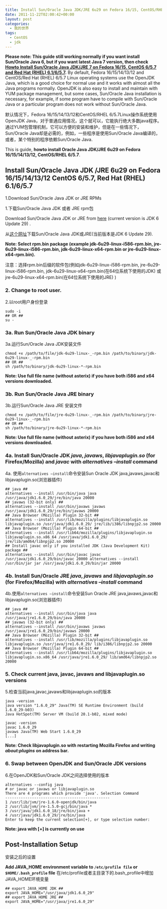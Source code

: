 ```yaml
---
title: Install Sun/Oracle Java JDK/JRE 6u29 on Fedora 16/15, CentOS/RHEL 6/5.7(中英对照)
date: 2011-11-22T02:00:42+00:00
layout: post
categories:
  - 我的世界
tags:
  - CentOS
  - jdk
---
```

**Please note: This guide still working normally if you want install Sun/Oracle Java 6, but if you want latest Java 7 version, then check [Howto Install Sun/Oracle Java JDK/JRE 7 on Fedora 16/15, CentOS 6/5.7 and Red Hat (RHEL) 6.1/6/5.7](http://www.if-not-true-then-false.com/2010/install-sun-oracle-java-jdk-jre-7-on-fedora-centos-red-hat-rhel/ "Install Sun/Oracle Java JDK/JRE 7 on Fedora 16/15, CentOS/Red Hat (RHEL) 6.1/6/5.7").** By default, Fedora 16/15/14/13/12 and CentOS/Red Hat (RHEL) 6/5.7 Linux operating systems use the OpenJDK Java, which is a good choice for normal use and it works with almost all the Java programs normally. OpenJDK is also easy to install and maintain with YUM package management, but some cases, Sun/Oracle Java installation is necessary, for example, if some program have to compile with Sun/Oracle Java or a particular program does not work without Sun/Oracle Java.

默认情况下，Fedora 16/15/14/13/12和CentOS/RHEL 6/5.7Linux操作系统使用OpenJDK Java，对于普通应用情况，这个就可以，它能执行绝大多数java程序。通过YUM包管理机制，它可以方便的安装和维护，但是在一些情况下，Sun/Oracle Java却是必需的，例如，一些程序是使用Sun/Oracle Java编译的，或者，某个特别的程序依赖Sun/Oracle Java.
<!--more-->
This is guide, **howto install Oracle Java JDK/JRE 6u29 on Fedora 16/15/14/13/12, CentOS/RHEL 6/5.7**.

## Install Sun/Oracle Java JDK /JRE 6u29 on Fedora 16/15/14/13/12 CentOS 6/5.7, Red Hat (RHEL) 6.1/6/5.7

1.Download Sun/Oracle Java JDK or JRE RPMs

1.下载Sun/Oracle Java JDK 或者 JRE rpm包

Download Sun/Oracle Java JDK or JRE from [here](http://www.oracle.com/technetwork/java/javase/downloads/index.html) (current version is JDK 6 Update 29) .

从[这个网址](http://www.oracle.com/technetwork/java/javase/downloads/index.html)下载Sun/Oracle Java JDK或JRE(当前版本是JDK 6 Update 29).

**Note: Select rpm.bin package (example jdk-6u29-linux-i586-rpm.bin, jre-6u29-linux-i586-rpm.bin, jdk-6u29-linux-x64-rpm.bin or jre-6u29-linux-x64-rpm.bin).**

注意：选择rpm.bin后缀的软件包(例如jdk-6u29-linux-i586-rpm.bin, jre-6u29-linux-i586-rpm.bin, jdk-6u29-linux-x64-rpm.bin(在64位系统下使用的JDK) 或 jre-6u29-linux-x64-rpm.bin(在64位系统下使用的JRE) )

### 2. Change to root user.

2.以root用户身份登录
```
sudo -i
## OR ##
su -
```
### 3a. Run Sun/Oracle Java JDK binary

3a.运行Sun/Oracle Java JDK安装文件
```
chmod +x /path/to/file/jdk-6u29-linux-_-rpm.bin /path/to/binary/jdk-6u29-linux-_-rpm.bin
## OR ##
sh /path/to/binary/jdk-6u29-linux-*-rpm.bin
```
**Note: Use full file name (without asterix) if you have both i586 and x64 versions downloaded.**

### 3b. Run Sun/Oracle Java JRE binary

3b.运行Sun/Oracle Java JRE 安装文件
```
chmod +x /path/to/file/jre-6u29-linux-_-rpm.bin /path/to/binary/jre-6u29-linux-_-rpm.bin
## OR ##
sh /path/to/binary/jre-6u29-linux-*-rpm.bin
```
**Note: Use full file name (without asterix) if you have both i586 and x64 versions downloaded.**

### 4a. Install Sun/Oracle JDK *java*, *javaws*, *libjavaplugin.so* (for Firefox/Mozilla) and *javac* with *alternatives –install* command

4a. 使用`alternatives –install`命令安装Sun Oracle JDK java,javaws,javac和libjavaplugin.so(浏览器插件)
```
## java ##
alternatives --install /usr/bin/java java /usr/java/jdk1.6.0_29/jre/bin/java 20000
## javaws (32-bit only) ##
alternatives --install /usr/bin/javaws javaws /usr/java/jdk1.6.0_29/jre/bin/javaws 20000
## Java Browser (Mozilla) Plugin 32-bit ##
alternatives --install /usr/lib/mozilla/plugins/libjavaplugin.so libjavaplugin.so /usr/java/jdk1.6.0_29/ jre/lib/i386/libnpjp2.so 20000
## Java Browser (Mozilla) Plugin 64-bit ##
alternatives --install /usr/lib64/mozilla/plugins/libjavaplugin.so libjavaplugin.so.x86_64 /usr/java/jdk1.6.0_29/ jre/lib/amd64/libnpjp2.so 20000
## Install javac only if you installed JDK (Java Development Kit) package ##
alternatives --install /usr/bin/javac javac /usr/java/jdk1.6.0_29/bin/javac 20000 alternatives --install /usr/bin/jar jar /usr/java/jdk1.6.0_29/bin/jar 20000
```

### 4b. Install Sun/Oracle JRE *java*, *javaws* and *libjavaplugin.so* (for Firefox/Mozilla) with *alternatives –install* command

4b.使用`alternatives –install`命令安装Sun Oracle JRE java,javaws,javac和libjavaplugin.so(浏览器插件)
```
## java ##
alternatives --install /usr/bin/java java /usr/java/jre1.6.0_29/bin/java 20000
## javaws (32-bit only) ##
alternatives --install /usr/bin/javaws javaws /usr/java/jre1.6.0_29/bin/javaws 20000
## Java Browser (Mozilla) Plugin 32-bit ##
alternatives --install /usr/lib/mozilla/plugins/libjavaplugin.so libjavaplugin.so /usr/java/jre1.6.0_29/ lib/i386/libnpjp2.so 20000
## Java Browser (Mozilla) Plugin 64-bit ##
alternatives --install /usr/lib64/mozilla/plugins/libjavaplugin.so libjavaplugin.so.x86_64 /usr/java/jre1.6.0_29/ lib/amd64/libnpjp2.so 20000
```

### 5. Check current java, javac, javaws and libjavaplugin.so versions

5.检查当前java,javac,javaws和libjavaplugin.so的版本
```
java -version
java version "1.6.0_29" Java(TM) SE Runtime Environment (build 1.6.0_29-b03)
Java HotSpot(TM) Server VM (build 20.1-b02, mixed mode)

javac -version
javac 1.6.0_29
javaws Java(TM) Web Start 1.6.0_29
[...]
```

**Note: Check libjavaplugin.so with restarting Mozilla Firefox and writing _about:plugins_ on address bar.**

### 6. Swap between OpenJDK and Sun/Oracle JDK versions

6.在OpenJDK和Sun/Oracle JDK之间选择使用的版本
```
alternatives --config java
# or javac or javaws or libjavaplugin.so
There are 4 programs which provide 'java'. Selection Command
-----------------------------------------------
1 /usr/lib/jvm/jre-1.6.0-openjdk/bin/java
2 /usr/lib/jvm/jre-1.5.0-gcj/bin/java *
3 /usr/java/jdk1.6.0_18/jre/bin/java +
4 /usr/java/jdk1.6.0_29/jre/bin/java
Enter to keep the current selection[+], or type selection number:
```

**Note: java with [+] is currently on use**

## Post-Installation Setup

安装之后的设置

**Add JAVA_HOME environment variable to `/etc/profile file` or `$HOME/.bash_profile` file**
在/etc/profile或者主目录下的.bash_profile中增加JAVA_HOME环境变量

```
## export JAVA_HOME JDK ##
export JAVA_HOME="/usr/java/jdk1.6.0_29"
## export JAVA_HOME JRE ##
export JAVA_HOME="/usr/java/jre1.6.0_29"
```